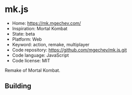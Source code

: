 # mk.js

- Home: https://mk.mgechev.com/
- Inspiration: Mortal Kombat
- State: beta
- Platform: Web
- Keyword: action, remake, multiplayer
- Code repository: https://github.com/mgechev/mk.js.git
- Code language: JavaScript
- Code license: MIT

Remake of Mortal Kombat.

## Building
